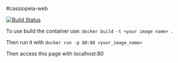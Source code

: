 #cassiopeia-web

[![Build Status](https://travis-ci.org/KPMP/cassiopeia-web.svg?branch=develop)](https://travis-ci.org/KPMP/cassiopeia-web)

To use build the container use: ```docker build -t <your image name> .```

Then run it with ```docker run -p 80:80 <your_image_name>```

Then access this page with localhost:80